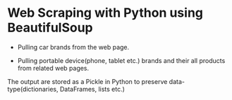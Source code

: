 # Web Scraping with Python using BeautifulSoup

* Pulling car brands from the web page.

* Pulling portable device(phone, tablet etc.) brands and their all products from related web pages.

The output are stored as a Pickle in Python to preserve data-type(dictionaries, DataFrames, lists etc.)
